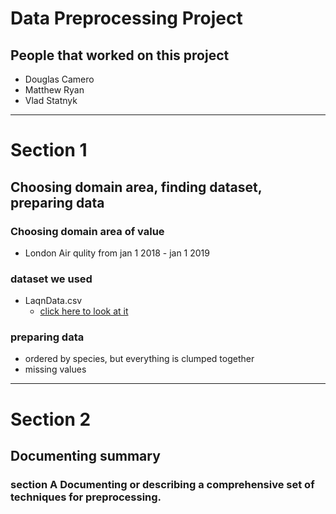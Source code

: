 # Data Preprocessing Project

## People that worked on this project

- Douglas Camero
- Matthew Ryan
- Vlad Statnyk

---

# Section 1

## Choosing domain area, finding dataset, preparing data

### Choosing domain area of value

- London Air qulity from jan 1 2018 - jan 1 2019

### dataset we used

- LaqnData.csv
  - [click here to look at it](https://raw.githubusercontent.com/vstatnyk/CSC177/main/project-1/LaqnData.csv)

### preparing data

- ordered by species, but everything is clumped together
- missing values

---

# Section 2

## Documenting summary

### section A Documenting or describing a comprehensive set of techniques for preprocessing.
